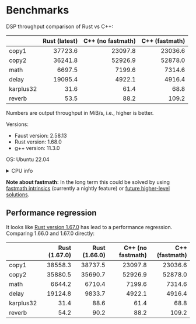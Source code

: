# Benchmarks

DSP throughput comparison of Rust vs C++:

|           |   Rust (latest) |   C++ (no fastmath) |   C++ (fastmath) |
|:----------|----------------:|--------------------:|-----------------:|
| copy1     |         37723.6 |             23097.8 |          23036.6 |
| copy2     |         36241.8 |             52926.9 |          52878.0 |
| math      |          6697.5 |              7199.6 |           7314.6 |
| delay     |         19095.4 |              4922.1 |           4916.4 |
| karplus32 |            31.6 |                61.4 |             68.8 |
| reverb    |            53.5 |                88.2 |            109.2 |

Numbers are output throughput in MiB/s, i.e., higher is better.

Versions:
- Faust version: 2.58.13
- Rust version: 1.68.0
- g++ version: 11.3.0

OS: Ubuntu 22.04

<details>
<summary>CPU info</summary>

```
Architecture:            x86_64
  CPU op-mode(s):        32-bit, 64-bit
  Address sizes:         39 bits physical, 48 bits virtual
  Byte Order:            Little Endian
CPU(s):                  4
  On-line CPU(s) list:   0-3
Vendor ID:               GenuineIntel
  Model name:            Intel(R) Core(TM) i5-4670 CPU @ 3.40GHz
    CPU family:          6
    Model:               60
    Thread(s) per core:  1
    Core(s) per socket:  4
    Socket(s):           1
    Stepping:            3
    CPU max MHz:         3800,0000
    CPU min MHz:         800,0000
    BogoMIPS:            6800.55
    Flags:               fpu vme de pse tsc msr pae mce cx8 apic sep mtrr pge mca cmov pat pse36 clflush dts acpi mmx fxsr sse sse2 ss ht tm pbe syscall nx pdpe1gb rdtscp lm constant_tsc arch_perfmon pebs bts rep_good nopl xtopology nonstop_tsc cpuid aperfmperf pni pclmulqdq dtes64 monitor ds_cpl vmx smx est t
                         m2 ssse3 sdbg fma cx16 xtpr pdcm pcid sse4_1 sse4_2 x2apic movbe popcnt tsc_deadline_timer aes xsave avx f16c rdrand lahf_lm abm cpuid_fault epb invpcid_single pti ssbd ibrs ibpb stibp tpr_shadow vnmi flexpriority ept vpid ept_ad fsgsbase tsc_adjust bmi1 avx2 smep bmi2 erms invpcid xsa
                         veopt dtherm ida arat pln pts md_clear flush_l1d
Virtualization features: 
  Virtualization:        VT-x
Caches (sum of all):     
  L1d:                   128 KiB (4 instances)
  L1i:                   128 KiB (4 instances)
  L2:                    1 MiB (4 instances)
  L3:                    6 MiB (1 instance)
NUMA:                    
  NUMA node(s):          1
  NUMA node0 CPU(s):     0-3
Vulnerabilities:         
  Itlb multihit:         KVM: Mitigation: VMX disabled
  L1tf:                  Mitigation; PTE Inversion; VMX conditional cache flushes, SMT disabled
  Mds:                   Mitigation; Clear CPU buffers; SMT disabled
  Meltdown:              Mitigation; PTI
  Mmio stale data:       Unknown: No mitigations
  Retbleed:              Not affected
  Spec store bypass:     Mitigation; Speculative Store Bypass disabled via prctl and seccomp
  Spectre v1:            Mitigation; usercopy/swapgs barriers and __user pointer sanitization
  Spectre v2:            Mitigation; Retpolines, IBPB conditional, IBRS_FW, STIBP disabled, RSB filling, PBRSB-eIBRS Not affected
  Srbds:                 Mitigation; Microcode
  Tsx async abort:       Not affected
```
</details>

**Note about fastmath:**
In the long term this could be solved by using [fastmath intrinsics](https://doc.rust-lang.org/core/intrinsics/fn.fadd_fast.html)
(currently a nightly feature) or [future higher-level solutions](https://github.com/rust-lang/rust/issues/21690).

## Performance regression

It looks like [Rust version 1.67.0](https://github.com/rust-lang/rust/blob/master/RELEASES.md#version-1670-2023-01-26)
has lead to a performance regression. Comparing 1.66.0 and 1.67.0 directly:

|           |   Rust (1.67.0) |   Rust (1.66.0) |   C++ (no fastmath) |   C++ (fastmath) |
|:----------|----------------:|----------------:|--------------------:|-----------------:|
| copy1     |         38558.3 |         38737.5 |             23097.8 |          23036.6 |
| copy2     |         35880.5 |         35690.7 |             52926.9 |          52878.0 |
| math      |          6644.2 |          6710.4 |              7199.6 |           7314.6 |
| delay     |         19124.8 |          9833.7 |              4922.1 |           4916.4 |
| karplus32 |            31.4 |            88.6 |                61.4 |             68.8 |
| reverb    |            54.2 |            90.2 |                88.2 |            109.2 |
